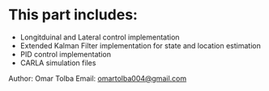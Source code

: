 # This part includes:
- Longitduinal and Lateral control implementation
- Extended Kalman Filter implementation for state and location estimation
- PID control implementation
- CARLA simulation files

Author: Omar Tolba
Email: omartolba004@gmail.com